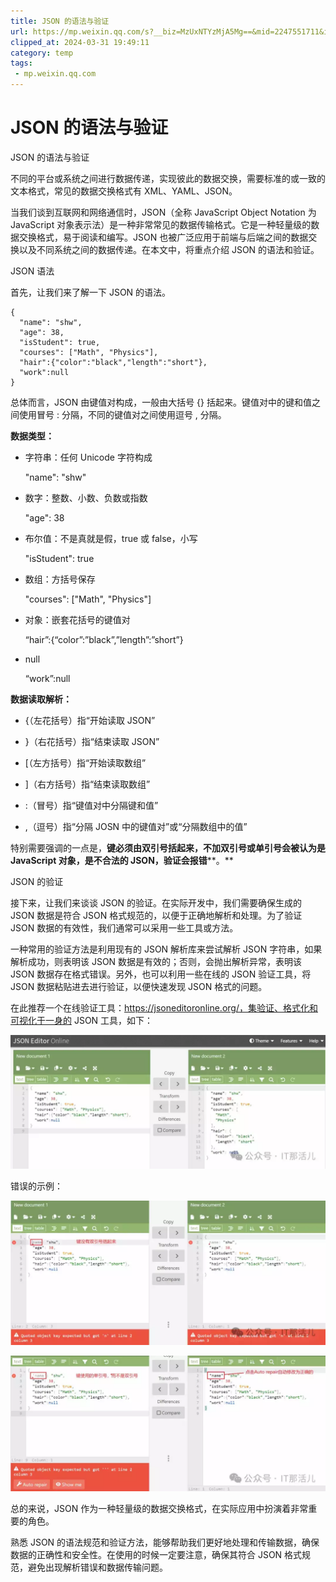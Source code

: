 ```yaml
---
title: JSON 的语法与验证
url: https://mp.weixin.qq.com/s?__biz=MzUxNTYzMjA5Mg==&mid=2247551711&idx=1&sn=52b53e59e2f164463ca461b751573b66&chksm=f9b1f46ccec67d7a3fcaa9e891b8c8268a9f100c48860e459ad99971a9c5cd656b31ee567548&mpshare=1&scene=1&srcid=021694d8KOYXbtfdjNvdlDlM&sharer_shareinfo=23aacaf75cebeac139eafa23dbb49422&sharer_shareinfo_first=23aacaf75cebeac139eafa23dbb49422#rd
clipped_at: 2024-03-31 19:49:11
category: temp
tags: 
 - mp.weixin.qq.com
---
```



# JSON 的语法与验证

  

JSON 的语法与验证

不同的平台或系统之间进行数据传递，实现彼此的数据交换，需要标准的或一致的文本格式，常见的数据交换格式有 XML、YAML、JSON。

当我们谈到互联网和网络通信时，JSON（全称 JavaScript Object Notation 为 JavaScript 对象表示法）是一种非常常见的数据传输格式。它是一种轻量级的数据交换格式，易于阅读和编写。JSON 也被广泛应用于前端与后端之间的数据交换以及不同系统之间的数据传递。在本文中，将重点介绍 JSON 的语法和验证。

  

JSON 语法

首先，让我们来了解一下 JSON 的语法。

```plain
{
  "name": "shw",
  "age": 38,
  "isStudent": true,
  "courses": ["Math", "Physics"],
  "hair":{"color":"black","length":"short"},
  "work":null
}
```

总体而言，JSON 由键值对构成，一般由大括号 {} 括起来。键值对中的键和值之间使用冒号 : 分隔，不同的键值对之间使用逗号 , 分隔。

**数据类型：**

-   字符串：任何 Unicode 字符构成
    
    "name": "shw"
    
-   数字：整数、小数、负数或指数
    
    "age": 38
    
-   布尔值：不是真就是假，true 或 false，小写
    
    "isStudent": true
    
-   数组：方括号保存
    
    "courses": \["Math", "Physics"\]
    
-   对象：嵌套花括号的键值对
    
    “hair”:{“color”:”black”,”length”:”short”}
    
-   null
    
    “work”:null
    

**数据读取解析：**

-   {（左花括号）指“开始读取 JSON”
    
-   }（右花括号）指“结束读取 JSON”
    
-   \[（左方括号）指“开始读取数组”
    
-   \]（右方括号）指“结束读取数组”
    
-   :（冒号）指“键值对中分隔键和值”
    
-   ,（逗号）指“分隔 JOSN 中的键值对”或“分隔数组中的值”
    

特别需要强调的一点是，**键必须由双引号括起来，不加双引号或单引号会被认为是 JavaScript 对象，是不合法的 JSON，验证会报错****。**

  

JSON 的验证

接下来，让我们来谈谈 JSON 的验证。在实际开发中，我们需要确保生成的 JSON 数据是符合 JSON 格式规范的，以便于正确地解析和处理。为了验证 JSON 数据的有效性，我们通常可以采用一些工具或方法。

一种常用的验证方法是利用现有的 JSON 解析库来尝试解析 JSON 字符串，如果解析成功，则表明该 JSON 数据是有效的；否则，会抛出解析异常，表明该 JSON 数据存在格式错误。另外，也可以利用一些在线的 JSON 验证工具，将 JSON 数据粘贴进去进行验证，以便快速发现 JSON 格式的问题。

在此推荐一个在线验证工具：https://jsoneditoronline.org/，集验证、格式化和可视化于一身的 JSON 工具，如下：

![图片](assets/1711885751-7f8c78651a908a9ca56633ade8e0b1dc.webp)

错误的示例：

![图片](assets/1711885751-3f3a587d8c800faa1dc9393fa8102fe5.webp)

![图片](assets/1711885751-6618cd5536fe53e00642bae683343b40.webp)

总的来说，JSON 作为一种轻量级的数据交换格式，在实际应用中扮演着非常重要的角色。

熟悉 JSON 的语法规范和验证方法，能够帮助我们更好地处理和传输数据，确保数据的正确性和安全性。在使用的时候一定要注意，确保其符合 JSON 格式规范，避免出现解析错误和数据传输问题。